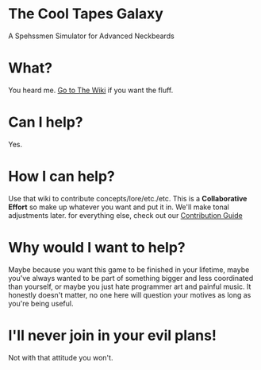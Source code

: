 # The Cool Tapes Galaxy
A Spehssmen Simulator for Advanced Neckbeards

# What?
You heard me. <a href="https://github.com/SkulkingScavenger/the-cool-tapes-galaxy/wiki">Go to The Wiki</a> if you want the fluff.

# Can I help?
Yes.

# How I can help?
Use that wiki to contribute concepts/lore/etc./etc. This is a **Collaborative Effort** so make up whatever you want and put it in. We'll make tonal adjustments later. for everything else, check out our <a href="https://github.com/SkulkingScavenger/the-cool-tapes-galaxy/blob/master/contributing.md">Contribution Guide</a>

# Why would I want to help?
Maybe because you want this game to be finished in your lifetime, maybe you've always wanted to be part of something bigger and less coordinated than yourself, or maybe you just hate programmer art and painful music. It honestly doesn't matter, no one here will question your motives as long as you're being useful.

# I'll never join in your evil plans!
Not with that attitude you won't.


